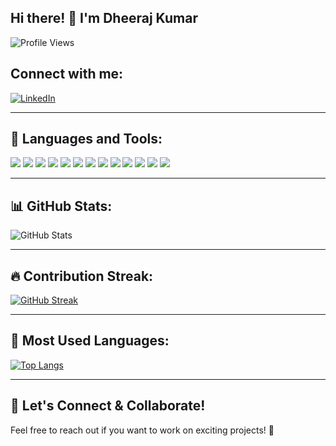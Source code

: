 ## Hi there! 👋 I'm Dheeraj Kumar
![Profile Views](https://komarev.com/ghpvc/?username=Dheeraj-K14&label=Profile%20views&color=blue&style=flat)


## Connect with me:
[![LinkedIn](https://img.shields.io/badge/LinkedIn-0077B5?style=for-the-badge&logo=linkedin&logoColor=white)](https://www.linkedin.com/in/dheeraj-kumar-k-a-102019168)

---

## 🚀 Languages and Tools:
<p align="left">
<img src="https://img.shields.io/badge/Java-007396?style=for-the-badge&logo=java&logoColor=white"/>
<img src="https://img.shields.io/badge/Spring%20Boot-6DB33F?style=for-the-badge&logo=springboot&logoColor=white"/>
<img src="https://img.shields.io/badge/Cloud-1572B6?style=for-the-badge&logo=icloud&logoColor=white"/>
<img src="https://img.shields.io/badge/DigitalOcean-0080FF?style=for-the-badge&logo=digitalocean&logoColor=white"/>
<img src="https://img.shields.io/badge/AWS-232F3E?style=for-the-badge&logo=amazonaws&logoColor=white"/>
<img src="https://img.shields.io/badge/MySQL-4479A1?style=for-the-badge&logo=mysql&logoColor=white"/>
<img src="https://img.shields.io/badge/PostgreSQL-316192?style=for-the-badge&logo=postgresql&logoColor=white"/>
<img src="https://img.shields.io/badge/TypeScript-3178C6?style=for-the-badge&logo=typescript&logoColor=white"/>
<img src="https://img.shields.io/badge/Node.js-43853D?style=for-the-badge&logo=node.js&logoColor=white"/>
<img src="https://img.shields.io/badge/MongoDB-47A248?style=for-the-badge&logo=mongodb&logoColor=white"/>
<img src="https://img.shields.io/badge/Docker-2496ED?style=for-the-badge&logo=docker&logoColor=white"/>
<img src="https://img.shields.io/badge/Kubernetes-326CE5?style=for-the-badge&logo=kubernetes&logoColor=white"/>
<img src="https://img.shields.io/badge/Git-F05032?style=for-the-badge&logo=git&logoColor=white"/>
</p>

---

## 📊 GitHub Stats:
![GitHub Stats](https://github-readme-stats.vercel.app/api?username=Dheeraj-K14&show_icons=true&theme=radical)

---

## 🔥 Contribution Streak:
[![GitHub Streak](https://github-readme-streak-stats.herokuapp.com/?user=Dheeraj-K14&theme=radical)](https://git.io/streak-stats)

---

## 🎯 Most Used Languages:
[![Top Langs](https://github-readme-stats.vercel.app/api/top-langs/?username=Dheeraj-K14&layout=compact&theme=radical)](https://github.com/anuraghazra/github-readme-stats)

---

## 🚀 Let's Connect & Collaborate!
Feel free to reach out if you want to work on exciting projects! 🚀
